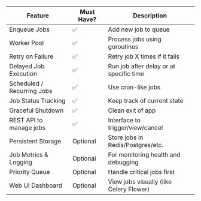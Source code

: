 | Feature                     | Must Have? | Description                                  |
|----------------------------|------------|----------------------------------------------|
| Enqueue Jobs               | ✅         | Add new job to queue                         |
| Worker Pool                | ✅         | Process jobs using goroutines                |
| Retry on Failure           | ✅         | Retry job X times if it fails                |
| Delayed Job Execution      | ✅         | Run job after delay or at specific time      |
| Scheduled / Recurring Jobs | ✅         | Use cron-like jobs                           |
| Job Status Tracking        | ✅         | Keep track of current state                  |
| Graceful Shutdown          | ✅         | Clean exit of app                            |
| REST API to manage jobs    | ✅         | Interface to trigger/view/cancel             |
| Persistent Storage         | Optional   | Store jobs in Redis/Postgres/etc.            |
| Job Metrics & Logging      | Optional   | For monitoring health and debugging          |
| Priority Queue             | Optional   | Handle critical jobs first                   |
| Web UI Dashboard           | Optional   | View jobs visually (like Celery Flower)      |

